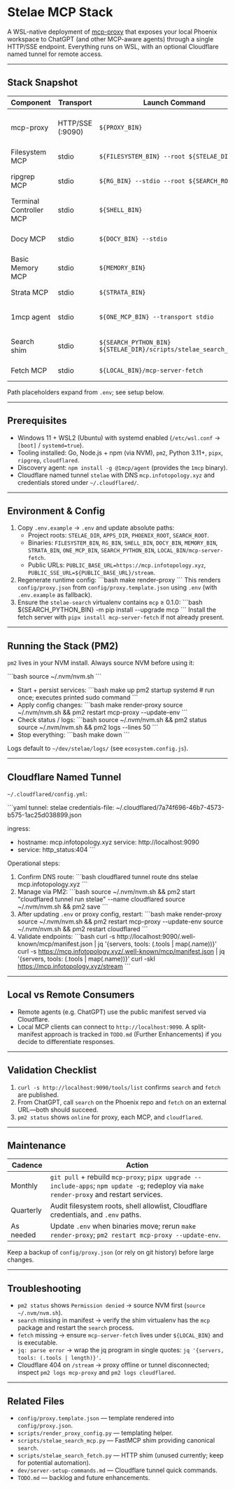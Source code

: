 # Stelae MCP Stack

A WSL-native deployment of [mcp-proxy](https://github.com/TBXark/mcp-proxy) that exposes your local Phoenix workspace to ChatGPT (and other MCP-aware agents) through a single HTTP/SSE endpoint. Everything runs on WSL, with an optional Cloudflare named tunnel for remote access.

---

## Stack Snapshot

| Component | Transport | Launch Command | Purpose |
|-----------|-----------|----------------|---------|
| mcp-proxy | HTTP/SSE (:9090) | `${PROXY_BIN}` | Aggregates tools/prompts/resources from local MCP servers into one endpoint. |
| Filesystem MCP | stdio | `${FILESYSTEM_BIN} --root ${STELAE_DIR}` | Scoped read/write access to the repo. |
| ripgrep MCP | stdio | `${RG_BIN} --stdio --root ${SEARCH_ROOT}` | Code search backend used by the canonical `search` shim. |
| Terminal Controller MCP | stdio | `${SHELL_BIN}` | Allowlisted command execution in Phoenix workspace. |
| Docy MCP | stdio | `${DOCY_BIN} --stdio` | Documentation / URL ingestion (feeds canonical `fetch`). |
| Basic Memory MCP | stdio | `${MEMORY_BIN}` | Persistent project memory. |
| Strata MCP | stdio | `${STRATA_BIN}` | Progressive discovery / intent routing. |
| 1mcp agent | stdio | `${ONE_MCP_BIN} --transport stdio` | Discovery/promotion sidecar serving capability lookups. |
| Search shim | stdio | `${SEARCH_PYTHON_BIN} ${STELAE_DIR}/scripts/stelae_search_mcp.py` | Wraps ripgrep tools and exposes canonical `search`. |
| Fetch MCP | stdio | `${LOCAL_BIN}/mcp-server-fetch` | Official MCP providing canonical `fetch`. |

Path placeholders expand from `.env`; see setup below.

---

## Prerequisites

- Windows 11 + WSL2 (Ubuntu) with systemd enabled (`/etc/wsl.conf` → `[boot]` / `systemd=true`).
- Tooling installed: Go, Node.js + npm (via NVM), `pm2`, Python 3.11+, `pipx`, `ripgrep`, `cloudflared`.
- Discovery agent: `npm install -g @1mcp/agent` (provides the `1mcp` binary).
- Cloudflare named tunnel `stelae` with DNS `mcp.infotopology.xyz` and credentials stored under `~/.cloudflared/`.

---

## Environment & Config

1. Copy `.env.example` → `.env` and update absolute paths:
   - Project roots: `STELAE_DIR`, `APPS_DIR`, `PHOENIX_ROOT`, `SEARCH_ROOT`.
   - Binaries: `FILESYSTEM_BIN`, `RG_BIN`, `SHELL_BIN`, `DOCY_BIN`, `MEMORY_BIN`, `STRATA_BIN`, `ONE_MCP_BIN`, `SEARCH_PYTHON_BIN`, `LOCAL_BIN/mcp-server-fetch`.
   - Public URLs: `PUBLIC_BASE_URL=https://mcp.infotopology.xyz`, `PUBLIC_SSE_URL=${PUBLIC_BASE_URL}/stream`.
2. Regenerate runtime config:
   \```bash
   make render-proxy
   \```
   This renders `config/proxy.json` from `config/proxy.template.json` using `.env` (with `.env.example` as fallback).
3. Ensure the `stelae-search` virtualenv contains `mcp` ≥ 0.1.0:
   \```bash
   ${SEARCH_PYTHON_BIN} -m pip install --upgrade mcp
   \```
   Install the fetch server with `pipx install mcp-server-fetch` if not already present.

---

## Running the Stack (PM2)

`pm2` lives in your NVM install. Always source NVM before using it:

\```bash
source ~/.nvm/nvm.sh
\```

- Start + persist services:
  \```bash
  make up
  pm2 startup systemd    # run once; executes printed sudo command
  \```
- Apply config changes:
  \```bash
  make render-proxy
  source ~/.nvm/nvm.sh && pm2 restart mcp-proxy --update-env
  \```
- Check status / logs:
  \```bash
  source ~/.nvm/nvm.sh && pm2 status
  source ~/.nvm/nvm.sh && pm2 logs --lines 50
  \```
- Stop everything:
  \```bash
  make down
  \```

Logs default to `~/dev/stelae/logs/` (see `ecosystem.config.js`).

---

## Cloudflare Named Tunnel

`~/.cloudflared/config.yml`:

\```yaml
tunnel: stelae
credentials-file: ~/.cloudflared/7a74f696-46b7-4573-b575-1ac25d038899.json

ingress:

- hostname: mcp.infotopology.xyz
    service: http://localhost:9090
- service: http_status:404
\```

Operational steps:

1. Confirm DNS route:
   \```bash
   cloudflared tunnel route dns stelae mcp.infotopology.xyz
   \```
2. Manage via PM2:
   \```bash
   source ~/.nvm/nvm.sh && pm2 start "cloudflared tunnel run stelae" --name cloudflared
   source ~/.nvm/nvm.sh && pm2 save
   \```
3. After updating `.env` or proxy config, restart:
   \```bash
   make render-proxy
  source ~/.nvm/nvm.sh && pm2 restart mcp-proxy --update-env
  source ~/.nvm/nvm.sh && pm2 restart cloudflared
   \```
4. Validate endpoints:
   \```bash
   curl -s http://localhost:9090/.well-known/mcp/manifest.json | jq '{servers, tools: (.tools | map(.name))}'
   curl -s https://mcp.infotopology.xyz/.well-known/mcp/manifest.json | jq '{servers, tools: (.tools | map(.name))}'
   curl -skI https://mcp.infotopology.xyz/stream
   \```

---

## Local vs Remote Consumers

- Remote agents (e.g. ChatGPT) use the public manifest served via Cloudflare.
- Local MCP clients can connect to `http://localhost:9090`. A split-manifest approach is tracked in `TODO.md` (Further Enhancements) if you decide to differentiate responses.

---

## Validation Checklist

1. `curl -s http://localhost:9090/tools/list` confirms `search` and `fetch` are published.
2. From ChatGPT, call `search` on the Phoenix repo and `fetch` on an external URL—both should succeed.
3. `pm2 status` shows `online` for proxy, each MCP, and `cloudflared`.

---

## Maintenance

| Cadence | Action |
|---------|--------|
| Monthly | `git pull` + rebuild `mcp-proxy`; `pipx upgrade --include-apps`; `npm update -g`; redeploy via `make render-proxy` and restart services. |
| Quarterly | Audit filesystem roots, shell allowlist, Cloudflare credentials, and `.env` paths. |
| As needed | Update `.env` when binaries move; rerun `make render-proxy`; `pm2 restart mcp-proxy --update-env`. |

Keep a backup of `config/proxy.json` (or rely on git history) before large changes.

---

## Troubleshooting

- `pm2 status` shows `Permission denied` → source NVM first (`source ~/.nvm/nvm.sh`).
- `search` missing in manifest → verify the shim virtualenv has the `mcp` package and restart the `search` process.
- `fetch` missing → ensure `mcp-server-fetch` lives under `${LOCAL_BIN}` and is executable.
- `jq: parse error` → wrap the jq program in single quotes: `jq '{servers, tools: (.tools | length)}'`.
- Cloudflare 404 on `/stream` → proxy offline or tunnel disconnected; inspect `pm2 logs mcp-proxy` and `pm2 logs cloudflared`.

---

## Related Files

- `config/proxy.template.json` — template rendered into `config/proxy.json`.
- `scripts/render_proxy_config.py` — templating helper.
- `scripts/stelae_search_mcp.py` — FastMCP shim providing canonical `search`.
- `scripts/stelae_search_fetch.py` — HTTP shim (unused currently; keep for potential automation).
- `dev/server-setup-commands.md` — Cloudflare tunnel quick commands.
- `TODO.md` — backlog and future enhancements.

